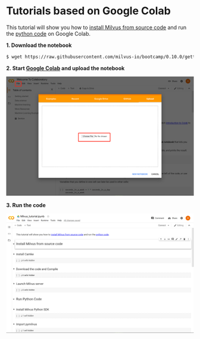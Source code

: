 # Tutorials based on Google Colab

This tutorial will show you how to [install Milvus from source code](https://github.com/milvus-io/milvus/blob/master/INSTALL.md) and run the [python code](https://milvus-io.github.io/milvus-sdk-python/pythondoc/v0.2.14/index.html) on Google Colab.

**1. Download the notebook**

   ```bash
$ wget https://raw.githubusercontent.com/milvus-io/bootcamp/0.10.0/getting_started/basics/milvus_tutorial/Milvus_tutorial.ipynb
   ```

**2. Start [Google Colab](https://colab.research.google.com/) and upload the notebook**

![](./pic/upload.png)

**3. Run the code**

   ![](./pic/run.png)